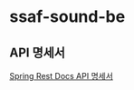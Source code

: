 # ssaf-sound-be

## API 명세서

[Spring Rest Docs API 명세서](https://ssaf-sound.github.io/ssaf-sound-be/src/main/resources/static/docs/index.html)
